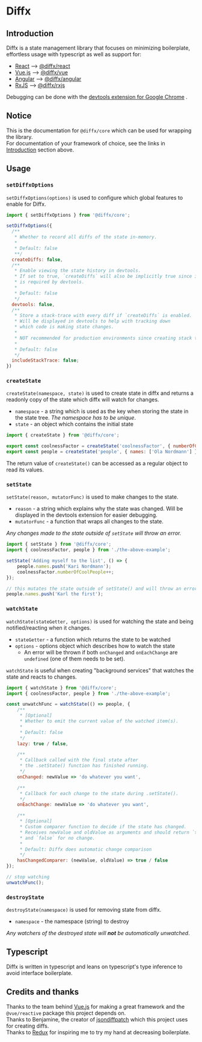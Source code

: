 # Diffx

## Introduction

Diffx is a state management library that focuses on minimizing boilerplate, effortless usage with typescript as well as
support for:

* [React](https://reactjs.org/) --> [@diffx/react](https://www.npmjs.com/package/@diffx/react)
* [Vue.js](https://vuejs.org/) --> [@diffx/vue](https://www.npmjs.com/package/@diffx/vue)
* [Angular](https://angular.io/) --> [@diffx/angular](https://www.npmjs.com/package/@diffx/angular)
* [RxJS](https://rxjs.dev/) --> [@diffx/rxjs](https://www.npmjs.com/package/@diffx/rxjs)

Debugging can be done with
the [devtools extension for Google Chrome](https://chrome.google.com/webstore/detail/diffx-devtools/ecijpnkbdaghilfokgbcieakdfbibeec)
.

## Notice

This is the documentation for `@diffx/core` which can be used for wrapping the library.  
For documentation of your framework of choice, see the links in [Introduction](#introduction) section above.

## Usage

### `setDiffxOptions`

`setDiffxOptions(options)` is used to configure which global features to enable for Diffx.

```javascript
import { setDiffxOptions } from '@diffx/core';

setDiffxOptions({
  /**
   * Whether to record all diffs of the state in-memory.
   *
   * Default: false
   **/
  createDiffs: false,
  /**
   * Enable viewing the state history in devtools.
   * If set to true, `createDiffs` will also be implicitly true since it
   * is required by devtools.
   *
   * Default: false
   */
  devtools: false,
  /**
   * Store a stack-trace with every diff if `createDiffs` is enabled.
   * Will be displayed in devtools to help with tracking down
   * which code is making state changes.
   *
   * NOT recommended for production environments since creating stack traces is a slow operation!
   *
   * Default: false
   */
  includeStackTrace: false;
})
```

### `createState`

`createState(namespace, state)` is used to create state in diffx and returns a readonly copy of the state which diffx
will watch for changes.

* `namespace` - a string which is used as the key when storing the state in the state tree. _The namespace has to be
  unique_.
* `state` - an object which contains the initial state

```javascript
import { createState } from '@diffx/core';

export const coolnessFactor = createState('coolnessFactor', { numberOfCoolPeople: 1 });
export const people = createState('people', { names: ['Ola Nordmann'] });
```

The return value of `createState()` can be accessed as a regular object to read its values.

### `setState`

`setState(reason, mutatorFunc)` is used to make changes to the state.

* `reason` - a string which explains why the state was changed. Will be displayed in the devtools extension for easier
  debugging.
* `mutatorFunc` - a function that wraps all changes to the state.

_Any changes made to the state outside of `setState` will throw an error._

```javascript
import { setState } from '@diffx/core';
import { coolnessFactor, people } from './the-above-example';

setState('Adding myself to the list', () => {
	people.names.push('Kari Nordmann');
	coolnessFactor.numberOfCoolPeople++;
});

// this mutates the state outside of setState() and will throw an error
people.names.push('Karl the first');
```

### `watchState`

`watchState(stateGetter, options)` is used for watching the state and being notified/reacting when it changes.

* `stateGetter` - a function which returns the state to be watched
* `options` - options object which describes how to watch the state
    * An error will be thrown if both `onChanged` and `onEachChange` are `undefined` (one of them needs to be set).

`watchState` is useful when creating "background services" that watches the state and reacts to changes.

```javascript
import { watchState } from '@diffx/core';
import { coolnessFactor, people } from './the-above-example';

const unwatchFunc = watchState(() => people, {
	/**
	 * [Optional]
	 * Whether to emit the current value of the watched item(s).
	 *
	 * Default: false
	 */
	lazy: true / false,

	/**
	 * Callback called with the final state after
	 * the .setState() function has finished running.
	 */
	onChanged: newValue => 'do whatever you want',

	/**
	 * Callback for each change to the state during .setState().
	 */
	onEachChange: newValue => 'do whatever you want',

	/**
	 * [Optional]
	 * Custom comparer function to decide if the state has changed.
	 * Receives newValue and oldValue as arguments and should return `true` for changed
	 * and `false` for no change.
	 *
	 * Default: Diffx does automatic change comparison
	 */
	hasChangedComparer: (newValue, oldValue) => true / false
});

// stop watching
unwatchFunc();
```

### `destroyState`

`destroyState(namespace)` is used for removing state from diffx.

* `namespace` - the namespace (string) to destroy

_Any watchers of the destroyed state will **not** be automatically unwatched_.

## Typescript

Diffx is written in typescript and leans on typescript's type inference to avoid interface boilerplate.

## Credits and thanks

Thanks to the team behind [Vue.js](https://vuejs.org/) for making a great framework and the `@vue/reactive` package this
project depends on.  
Thanks to Benjamine, the creator of [jsondiffpatch](https://github.com/benjamine/jsondiffpatch) which this project uses
for creating diffs.  
Thanks to [Redux](https://redux.js.org/) for inspiring me to try my hand at decreasing boilerplate.
